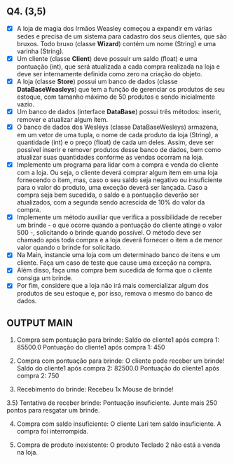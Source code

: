## Q4. (3,5)

- [x] A loja de magia dos Irmãos Weasley começou a expandir em várias sedes e precisa de um sistema para cadastro dos seus clientes, que são bruxos. Todo bruxo (classe **Wizard**) contém um nome (String) e uma varinha (String).
- [x] Um cliente (classe **Client**) deve possuir um saldo (float) e uma pontuação (int), que será atualizada a cada compra realizada na loja e deve ser internamente definida como zero na criação do objeto.
- [x] A loja (classe **Store**) possui um banco de dados (classe **DataBaseWeasleys**) que tem a função de gerenciar os produtos de seu estoque, com tamanho máximo de 50 produtos e sendo inicialmente vazio.
- [x] Um banco de dados (interface **DataBase**) possui três métodos: inserir, remover e atualizar algum item.
- [x] O banco de dados dos Wesleys (classe DataBaseWesleys) armazena, em um vetor de uma tupla, o nome de cada produto da loja (String), a quantidade (int) e o preço (float) de cada um deles. Assim, deve ser possível inserir e remover produtos desse banco de dados, bem como atualizar suas quantidades conforme as vendas ocorram na loja.
- [x] Implemente um programa para lidar com a compra e venda do cliente com a loja. Ou seja, o cliente deverá comprar algum item em uma loja fornecendo o item, mas, caso o seu saldo seja negativo ou insuficiente para o valor do produto, uma exceção deverá ser lançada. Caso a compra seja bem sucedida, o saldo e a pontuação deverão ser atualizados, com a segunda sendo acrescida de 10% do valor da compra.
- [x] Implemente um método auxiliar que verifica a possibilidade de receber um brinde - o que ocorre quando a pontuação do cliente atinge o valor 500 -, solicitando o brinde quando possível. O método deve ser chamado após toda compra e a loja deverá  fornecer o item a de menor valor quando o brinde for solicitado.
- [x] Na Main, instancie uma loja com um determinado banco de itens e um cliente. Faça um caso de teste que cause uma exceção na compra.
- [x] Além disso, faça uma compra bem sucedida de forma que o cliente consiga um brinde.
- [x] Por fim, considere que a loja não irá mais comercializar algum dos produtos de seu estoque e, por isso, remova o mesmo do banco de dados.

## OUTPUT MAIN

1) Compra sem pontuação para brinde:
Saldo do cliente1 após compra 1: 85500.0
Pontuação do cliente1 após compra 1: 450

2) Compra com pontuação para brinde:
O cliente pode receber um brinde!
Saldo do cliente1 após compra 2: 82500.0
Pontuação do cliente1 após compra 2: 750

3) Recebimento do brinde:
Recebeu 1x Mouse de brinde!

3.5) Tentativa de receber brinde:
Pontuação insuficiente. Junte mais 250 pontos para resgatar um brinde.

4) Compra com saldo insuficiente:
O cliente Lari tem saldo insuficiente. A compra foi interrompida.

5) Compra de produto inexistente:
O produto Teclado 2 não está a venda na loja.